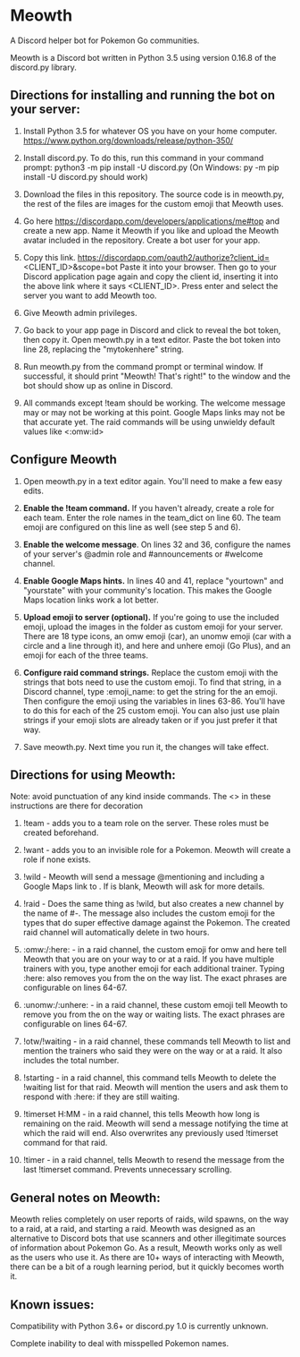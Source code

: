 # Meowth
A Discord helper bot for Pokemon Go communities.


Meowth is a Discord bot written in Python 3.5 using version 0.16.8 of the discord.py library.

## Directions for installing and running the bot on your server:

1. Install Python 3.5 for whatever OS you have on your home computer. https://www.python.org/downloads/release/python-350/
2. Install discord.py. To do this, run this command in your command prompt: python3 -m pip install -U discord.py
(On Windows: py -m pip install -U discord.py should work)

3. Download the files in this repository. The source code is in meowth.py, the rest of the files are images for the custom emoji
that Meowth uses.

4. Go here https://discordapp.com/developers/applications/me#top and create a new app. Name it Meowth if you like and upload the 
Meowth avatar included in the repository. Create a bot user for your app.

5. Copy this link. https://discordapp.com/oauth2/authorize?client_id=<CLIENT_ID>&scope=bot Paste it into your browser.
Then go to your Discord application page again and copy the client id, inserting it into the above link where it says <CLIENT_ID>.
Press enter and select the server you want to add Meowth too.

6. Give Meowth admin privileges.

7. Go back to your app page in Discord and click to reveal the bot token, then copy it. Open meowth.py in a text editor.  Paste the bot token into line 28, replacing the "mytokenhere" string.

8. Run meowth.py from the command prompt or terminal window. If successful, it should print "Meowth! That's right!" to the 
window and the bot should show up as online in Discord.

9. All commands except !team should be working. The welcome message may or may not be working at this point. Google Maps links may not be that accurate yet. The raid commands will be using unwieldy default values like <:omw:id>

## Configure Meowth

1. Open meowth.py in a text editor again. You'll need to make a few easy edits.

2. **Enable the !team command.** If you haven't already, create a role for each team. Enter the role names in the team_dict on line 60. The team emoji are configured on this line as well (see step 5 and 6).

3. **Enable the welcome message**. On lines 32 and 36, configure the names of your server's @admin role and #announcements or #welcome channel.

4. **Enable Google Maps hints.** In lines 40 and 41, replace "yourtown" and "yourstate" with your community's location. This makes the Google Maps location links work a lot better.

5. **Upload emoji to server (optional).** If you're going to use the included emoji, upload the images in the folder as custom emoji for your server. There are 18 type icons, an omw emoji (car), an unomw emoji (car with
a circle and a line through it), and here and unhere emoji (Go Plus), and an emoji for each of the three teams.

6. **Configure raid command strings.** Replace the custom emoji with the strings
that bots need to use the custom emoji. To find that string, in a Discord channel, type \:emoji_name: to get the string for 
the an emoji. Then configure the emoji using the variables in lines 63-86. You'll have to do this for 
each of the 25 custom emoji. You can also just use plain strings if your emoji slots are already taken or if you just prefer it that way.

7. Save meowth.py. Next time you run it, the changes will take effect.




## Directions for using Meowth:
Note: avoid punctuation of any kind inside commands. The <> in these instructions are there for decoration

1. !team <teamname> - adds you to a team role on the server. These roles must be created beforehand.

2. !want <pokemonname> - adds you to an invisible role for a Pokemon. Meowth will create a role if none exists.

3. !wild <pokemonname> <location> - Meowth will send a message @mentioning <pokemonname> and including a Google Maps link
to <location>. If <location> is blank, Meowth will ask for more details.

4. !raid <pokemonname> <location> - Does the same thing as !wild, but also creates a new channel by the name of
#<pokemonname>-<location>. The message also includes the custom emoji for the types that do super effective damage against the 
Pokemon. The created raid channel will automatically delete in two hours.

5. :omw:/:here: - in a raid channel, the custom emoji for omw and here tell Meowth that you are on your way to or at a raid.
If you have multiple trainers with you, type another emoji for each additional trainer. Typing :here: also removes you from the
on the way list. The exact phrases are configurable on lines 64-67.

6. :unomw:/:unhere: - in a raid channel, these custom emoji tell Meowth to remove you from the on the way or waiting lists. The exact phrases are configurable on lines 64-67.

7. !otw/!waiting - in a raid channel, these commands tell Meowth to list and mention the trainers who said they were on the way
or at a raid. It also includes the total number.

8. !starting - in a raid channel, this command tells Meowth to delete the !waiting list for that raid. Meowth will mention the
users and ask them to respond with :here: if they are still waiting.

9. !timerset H:MM - in a raid channel, this tells Meowth how long is remaining on the raid. Meowth will send a message notifying
the time at which the raid will end. Also overwrites any previously used !timerset command for that raid.

10. !timer - in a raid channel, tells Meowth to resend the message from the last !timerset command. Prevents unnecessary
scrolling.

## General notes on Meowth:

Meowth relies completely on user reports of raids, wild spawns, on the way to a raid, at a raid, and starting a raid. Meowth
was designed as an alternative to Discord bots that use scanners and other illegitimate sources of information about Pokemon Go.
As a result, Meowth works only as well as the users who use it. As there are 10+ ways of interacting with Meowth, there
can be a bit of a rough learning period, but it quickly becomes worth it.

## Known issues:

Compatibility with Python 3.6+ or discord.py 1.0 is currently unknown.

Complete inability to deal with misspelled Pokemon names.

